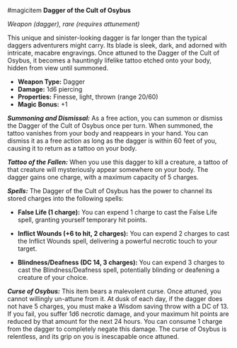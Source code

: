#magicitem 
**Dagger of the Cult of Osybus**

_Weapon (dagger), rare (requires attunement)_

This unique and sinister-looking dagger is far longer than the typical daggers adventurers might carry. Its blade is sleek, dark, and adorned with intricate, macabre engravings. Once attuned to the Dagger of the Cult of Osybus, it becomes a hauntingly lifelike tattoo etched onto your body, hidden from view until summoned.

- **Weapon Type:** Dagger
- **Damage:** 1d6 piercing
- **Properties:** Finesse, light, thrown (range 20/60)
- **Magic Bonus:** +1

_**Summoning and Dismissal:**_ As a free action, you can summon or dismiss the Dagger of the Cult of Osybus once per turn. When summoned, the tattoo vanishes from your body and reappears in your hand. You can dismiss it as a free action as long as the dagger is within 60 feet of you, causing it to return as a tattoo on your body.

_**Tattoo of the Fallen:**_ When you use this dagger to kill a creature, a tattoo of that creature will mysteriously appear somewhere on your body. The dagger gains one charge, with a maximum capacity of 5 charges.

_**Spells:**_ The Dagger of the Cult of Osybus has the power to channel its stored charges into the following spells:

- **False Life (1 charge):** You can expend 1 charge to cast the False Life spell, granting yourself temporary hit points.
    
- **Inflict Wounds (+6 to hit, 2 charges):** You can expend 2 charges to cast the Inflict Wounds spell, delivering a powerful necrotic touch to your target.
    
- **Blindness/Deafness (DC 14, 3 charges):** You can expend 3 charges to cast the Blindness/Deafness spell, potentially blinding or deafening a creature of your choice.
    

_**Curse of Osybus:**_ This item bears a malevolent curse. Once attuned, you cannot willingly un-attune from it. At dusk of each day, if the dagger does not have 5 charges, you must make a Wisdom saving throw with a DC of 13. If you fail, you suffer 1d6 necrotic damage, and your maximum hit points are reduced by that amount for the next 24 hours. You can consume 1 charge from the dagger to completely negate this damage. The curse of Osybus is relentless, and its grip on you is inescapable once attuned.